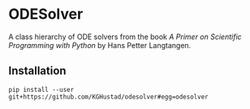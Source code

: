# ODESolver

A class hierarchy of ODE solvers from the book *A Primer on Scientific Programming with Python* by Hans Petter Langtangen.


## Installation
```
pip install --user git+https://github.com/KGHustad/odesolver#egg=odesolver
```
